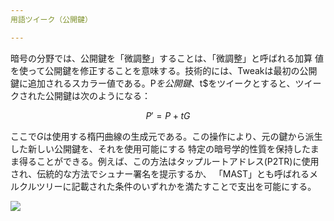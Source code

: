 ```yaml
---
用語ツイーク（公開鍵）

---
```

暗号の分野では、公開鍵を「微調整」することは、「微調整」と呼ばれる加算 値を使って公開鍵を修正することを意味する。技術的には、Tweakは最初の公開鍵に追加されるスカラー値である。P$を公開鍵、$t$をツイークとすると、ツイークされた公開鍵は次のようになる：

$$
P' = P + tG
$$

ここで$G$は使用する楕円曲線の生成元である。この操作により、元の鍵から派生した新しい公開鍵を、それを使用可能にする 特定の暗号学的性質を保持したまま得ることができる。例えば、この方法はタップルートアドレス(P2TR)に使用され、伝統的な方法でシュナー署名を提示するか、 「MAST」とも呼ばれるメルクルツリーに記載された条件のいずれかを満たすことで支出を可能にする。

![](../../dictionnaire/assets/26.webp)